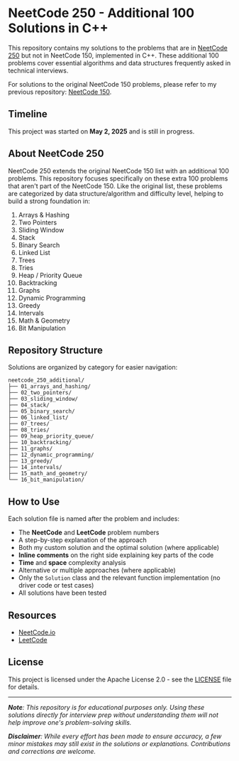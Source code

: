 # NeetCode 250 - Additional 100 Solutions in C++

This repository contains my solutions to the problems that are in [NeetCode 250](https://neetcode.io/practice) but not in NeetCode 150, implemented in C++. These additional 100 problems cover essential algorithms and data structures frequently asked in technical interviews.

For solutions to the original NeetCode 150 problems, please refer to my previous repository: [NeetCode 150](https://github.com/prashkrans/neetcode_150).

## Timeline

This project was started on **May 2, 2025** and is still in progress.

## About NeetCode 250

NeetCode 250 extends the original NeetCode 150 list with an additional 100 problems. This repository focuses specifically on these extra 100 problems that aren't part of the NeetCode 150. Like the original list, these problems are categorized by data structure/algorithm and difficulty level, helping to build a strong foundation in:

1. Arrays & Hashing
2. Two Pointers
3. Sliding Window
4. Stack
5. Binary Search
6. Linked List
7. Trees
8. Tries
9. Heap / Priority Queue
10. Backtracking
11. Graphs
12. Dynamic Programming
13. Greedy
14. Intervals
15. Math & Geometry
16. Bit Manipulation

## Repository Structure

Solutions are organized by category for easier navigation:

```
neetcode_250_additional/
├── 01_arrays_and_hashing/
├── 02_two_pointers/
├── 03_sliding_window/
├── 04_stack/
├── 05_binary_search/
├── 06_linked_list/
├── 07_trees/
├── 08_tries/
├── 09_heap_priority_queue/
├── 10_backtracking/
├── 11_graphs/
├── 12_dynamic_programming/
├── 13_greedy/
├── 14_intervals/
├── 15_math_and_geometry/
└── 16_bit_manipulation/
```

## How to Use

Each solution file is named after the problem and includes:
- The **NeetCode** and **LeetCode** problem numbers  
- A step-by-step explanation of the approach  
- Both my custom solution and the optimal solution (where applicable)  
- **Inline comments** on the right side explaining key parts of the code  
- **Time** and **space** complexity analysis  
- Alternative or multiple approaches (where applicable)  
- Only the `Solution` class and the relevant function implementation (no driver code or test cases)  
- All solutions have been tested  

## Resources

- [NeetCode.io](https://neetcode.io/)
- [LeetCode](https://leetcode.com/)

## License

This project is licensed under the Apache License 2.0 - see the [LICENSE](LICENSE) file for details.

---

***Note**: This repository is for educational purposes only. Using these solutions directly for interview prep without understanding them will not help improve one's problem-solving skills.*

***Disclaimer**: While every effort has been made to ensure accuracy, a few minor mistakes may still exist in the solutions or explanations. Contributions and corrections are welcome.*